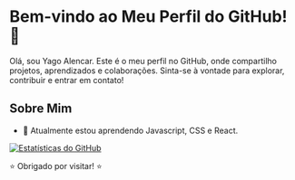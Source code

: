 # Bem-vindo ao Meu Perfil do GitHub! 👋

Olá, sou Yago Alencar. Este é o meu perfil no GitHub, onde compartilho projetos, aprendizados e colaborações. Sinta-se à vontade para explorar, contribuir e entrar em contato!

## Sobre Mim

- 🌱 Atualmente estou aprendendo Javascript, CSS e React.


[![Estatísticas do GitHub](https://github-readme-stats.vercel.app/api?username=yagodealencar&show_icons=true&count_private=true&theme=dark)](https://github.com/yagodealencar)

⭐️ Obrigado por visitar! ⭐️

